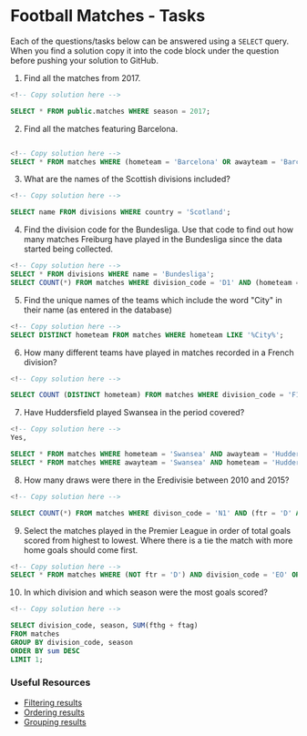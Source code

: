 # Football Matches - Tasks

Each of the questions/tasks below can be answered using a `SELECT` query. When you find a solution copy it into the code block under the question before pushing your solution to GitHub.

1) Find all the matches from 2017.

```sql
<!-- Copy solution here -->

SELECT * FROM public.matches WHERE season = 2017;
```

2) Find all the matches featuring Barcelona.

```sql

<!-- Copy solution here -->
SELECT * FROM matches WHERE (hometeam = 'Barcelona' OR awayteam = 'Barcelona');

```

3) What are the names of the Scottish divisions included?

```sql
<!-- Copy solution here -->

SELECT name FROM divisions WHERE country = 'Scotland';

```

4) Find the division code for the Bundesliga. Use that code to find out how many matches Freiburg have played in the Bundesliga since the data started being collected.

```sql
<!-- Copy solution here -->
SELECT * FROM divisions WHERE name = 'Bundesliga';
SELECT COUNT(*) FROM matches WHERE division_code = 'D1' AND (hometeam = 'Freiburg' OR awayteam = 'Freiburg');

```

5) Find the unique names of the teams which include the word "City" in their name (as entered in the database)

```sql
<!-- Copy solution here -->
SELECT DISTINCT hometeam FROM matches WHERE hometeam LIKE '%City%';

```

6) How many different teams have played in matches recorded in a French division?

```sql
<!-- Copy solution here -->

SELECT COUNT (DISTINCT hometeam) FROM matches WHERE division_code = 'F1' OR division_code = 'F2';
```

7) Have Huddersfield played Swansea in the period covered?

```sql
<!-- Copy solution here -->
Yes,

SELECT * FROM matches WHERE hometeam = 'Swansea' AND awayteam = 'Huddersfield';
SELECT * FROM matches WHERE awayteam = 'Swansea' AND hometeam = 'Huddersfield';


```

8) How many draws were there in the Eredivisie between 2010 and 2015?

```sql
<!-- Copy solution here -->

SELECT COUNT(*) FROM matches WHERE divison_code = 'N1' AND (ftr = 'D' AND season BETWEEN 2010 AND 2015);
```

9) Select the matches played in the Premier League in order of total goals scored from highest to lowest. Where there is a tie the match with more home goals should come first.

```sql
<!-- Copy solution here -->
SELECT * FROM matches WHERE (NOT ftr = 'D') AND division_code = 'EO' ORDER BY (fthg + ftag) DESC, fthg DESC;

```

10) In which division and which season were the most goals scored?

```sql
<!-- Copy solution here -->

SELECT division_code, season, SUM(fthg + ftag)
FROM matches
GROUP BY division_code, season
ORDER BY sum DESC
LIMIT 1;


```

### Useful Resources

- [Filtering results](https://www.w3schools.com/sql/sql_where.asp)
- [Ordering results](https://www.w3schools.com/sql/sql_orderby.asp)
- [Grouping results](https://www.w3schools.com/sql/sql_groupby.asp)